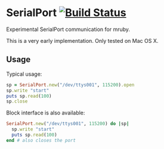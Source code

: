SerialPort [![Build Status](https://travis-ci.org/pbosetti/mruby-serialport.svg?branch=master)](https://travis-ci.org/pbosetti/mruby-serialport)
==========

Experimental SerialPort communication for mruby.

This is a very early implementation. Only tested on Mac OS X.

Usage
-----

Typical usage:

```ruby
sp = SerialPort.new("/dev/ttys001", 115200).open
sp.write "start"
puts sp.read(100)
sp.close
```

Block interface is also available:

```ruby
SerialPort.new("/dev/ttys001", 115200) do |sp|
  sp.write "start"
  puts sp.read(100)
end # also closes the port
```